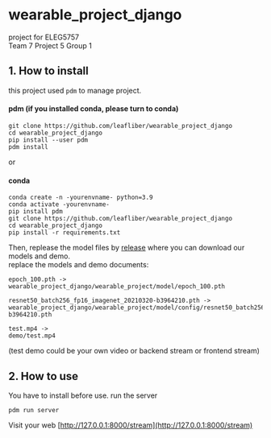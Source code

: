 # wearable_project_django

project for ELEG5757  
Team 7 Project 5 Group 1

## 1. How to install
this project used `pdm` to manage project.

#### pdm (if you installed conda, please turn to conda)
```shell
git clone https://github.com/leafliber/wearable_project_django
cd wearable_project_django
pip install --user pdm
pdm install
```
or
#### conda
```shell
conda create -n -yourenvname- python=3.9
conda activate -yourenvname-
pip install pdm
git clone https://github.com/leafliber/wearable_project_django
cd wearable_project_django
pip install -r requirements.txt
```

Then, replease the model files by [release](https://github.com/leafliber/wearable_project_django/releases) where you can download our models and demo.  
replace the models and demo documents:  
```
epoch_100.pth ->  
wearable_project_django/wearable_project/model/epoch_100.pth

resnet50_batch256_fp16_imagenet_20210320-b3964210.pth ->  
wearable_project_django/wearable_project/model/config/resnet50_batch256_fp16_imagenet_20210320-b3964210.pth

test.mp4 ->  
demo/test.mp4
```
(test demo could be your own video or backend stream or frontend stream)


## 2. How to use
You have to install before use.
run the server  
```shell
pdm run server
```
Visit your web [http://127.0.0.1:8000/stream](http://127.0.0.1:8000/stream)
